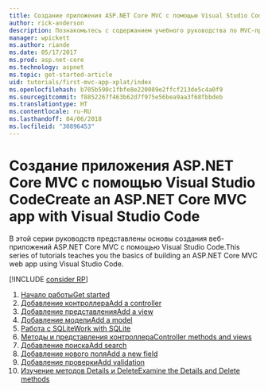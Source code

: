 ```yaml
---
title: Создание приложения ASP.NET Core MVC с помощью Visual Studio Code
author: rick-anderson
description: Познакомьтесь с содержанием учебного руководства по MVC-приложениям ASP.NET Core в Visual Studio Code.
manager: wpickett
ms.author: riande
ms.date: 05/17/2017
ms.prod: asp.net-core
ms.technology: aspnet
ms.topic: get-started-article
uid: tutorials/first-mvc-app-xplat/index
ms.openlocfilehash: b705b590c1fbfe8e220089e2ffcf213de5c4a0f9
ms.sourcegitcommit: f8852267f463b62d7f975e56bea9aa3f68fbbdeb
ms.translationtype: HT
ms.contentlocale: ru-RU
ms.lasthandoff: 04/06/2018
ms.locfileid: "30896453"
---
```

# <a name="create-an-aspnet-core-mvc-app-with-visual-studio-code"></a><span data-ttu-id="1b0a2-103">Создание приложения ASP.NET Core MVC с помощью Visual Studio Code</span><span class="sxs-lookup"><span data-stu-id="1b0a2-103">Create an ASP.NET Core MVC app with Visual Studio Code</span></span>

<span data-ttu-id="1b0a2-104">В этой серии руководств представлены основы создания веб-приложений ASP.NET Core MVC с помощью Visual Studio Code.</span><span class="sxs-lookup"><span data-stu-id="1b0a2-104">This series of tutorials teaches you the basics of building an ASP.NET Core MVC web app using Visual Studio Code.</span></span> 

[!INCLUDE [consider RP](../../includes/razor.md)]

1. [<span data-ttu-id="1b0a2-105">Начало работы</span><span class="sxs-lookup"><span data-stu-id="1b0a2-105">Get started</span></span>](xref:tutorials/first-mvc-app-xplat/start-mvc)
1. [<span data-ttu-id="1b0a2-106">Добавление контроллера</span><span class="sxs-lookup"><span data-stu-id="1b0a2-106">Add a controller</span></span>](xref:tutorials/first-mvc-app-xplat/adding-controller)
1. [<span data-ttu-id="1b0a2-107">Добавление представления</span><span class="sxs-lookup"><span data-stu-id="1b0a2-107">Add a view</span></span>](xref:tutorials/first-mvc-app-xplat/adding-view)
1. [<span data-ttu-id="1b0a2-108">Добавление модели</span><span class="sxs-lookup"><span data-stu-id="1b0a2-108">Add a model</span></span>](xref:tutorials/first-mvc-app-xplat/adding-model)
1. [<span data-ttu-id="1b0a2-109">Работа с SQLite</span><span class="sxs-lookup"><span data-stu-id="1b0a2-109">Work with SQLite</span></span>](xref:tutorials/first-mvc-app-xplat/working-with-sql)
1. [<span data-ttu-id="1b0a2-110">Методы и представления контроллера</span><span class="sxs-lookup"><span data-stu-id="1b0a2-110">Controller methods and views</span></span>](xref:tutorials/first-mvc-app-xplat/controller-methods-views)
1. [<span data-ttu-id="1b0a2-111">Добавление поиска</span><span class="sxs-lookup"><span data-stu-id="1b0a2-111">Add search</span></span>](xref:tutorials/first-mvc-app-xplat/search)
1. [<span data-ttu-id="1b0a2-112">Добавление нового поля</span><span class="sxs-lookup"><span data-stu-id="1b0a2-112">Add a new field</span></span>](xref:tutorials/first-mvc-app-xplat/new-field)
1. [<span data-ttu-id="1b0a2-113">Добавление проверки</span><span class="sxs-lookup"><span data-stu-id="1b0a2-113">Add validation</span></span>](xref:tutorials/first-mvc-app-xplat/validation)
1. [<span data-ttu-id="1b0a2-114">Изучение методов Details и Delete</span><span class="sxs-lookup"><span data-stu-id="1b0a2-114">Examine the Details and Delete methods</span></span>](xref:tutorials/first-mvc-app/details)
